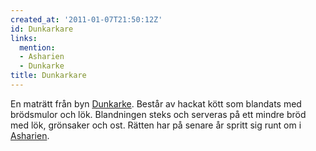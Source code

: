 ```yaml
---
created_at: '2011-01-07T21:50:12Z'
id: Dunkarkare
links:
  mention:
  - Asharien
  - Dunkarke
title: Dunkarkare
---
```


En maträtt från byn [Dunkarke]. Består av hackat kött som blandats med brödsmulor och lök.
Blandningen steks och serveras på ett mindre bröd med lök, grönsaker och ost. Rätten har på senare
år spritt sig runt om i [Asharien].

  [Dunkarke]: Dunkarke
  [Asharien]: Asharien